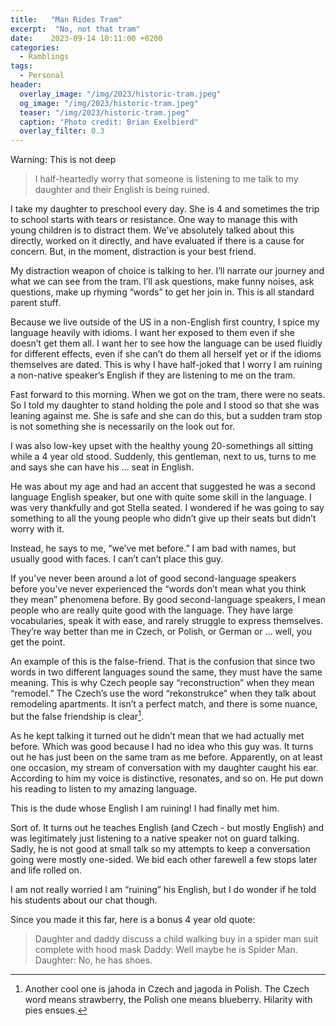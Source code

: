 ```yaml
---
title:   "Man Rides Tram"
excerpt:  "No, not that tram"
date:    2023-09-14 10:11:00 +0200
categories:
  - Ramblings
tags:
  - Personal
header:
  overlay_image: "/img/2023/historic-tram.jpeg"
  og_image: "/img/2023/historic-tram.jpeg"
  teaser: "/img/2023/historic-tram.jpeg"
  caption: "Photo credit: Brian Exelbierd"
  overlay_filter: 0.3
---
```


Warning: This is not deep

> I half-heartedly worry that someone is listening to me talk to my daughter and their English is being ruined.

I take my daughter to preschool every day.  She is 4 and sometimes the trip to school starts with tears or resistance.  One way to manage this with young children is to distract them.  We’ve absolutely talked about this directly, worked on it directly, and have evaluated if there is a cause for concern.  But, in the moment, distraction is your best friend.

My distraction weapon of choice is talking to her.  I’ll narrate our journey and what we can see from the tram.  I’ll ask questions, make funny noises, ask questions, make up rhyming “words” to get her join in.  This is all standard parent stuff.  

Because we live outside of the US in a non-English first country, I spice my language heavily with idioms.  I want her exposed to them even if she doesn’t get them all.  I want her to see how the language can be used fluidly for different effects, even if she can’t do them all herself yet or if the idioms themselves are dated.  This is why I have half-joked that I worry I am ruining a non-native speaker’s English if they are listening to me on the tram.

Fast forward to this morning.  When we got on the tram, there were no seats. So I told my daughter to stand holding the pole and I stood so that she was leaning against me.  She is safe and she can do this, but a sudden tram stop is not something she is necessarily on the look out for.

I was also low-key upset with the healthy young 20-somethings all sitting while a 4 year old stood.  Suddenly, this gentleman, next to us, turns to me and says she can have his … seat in English.

He was about my age and had an accent that suggested he was a second language English speaker, but one with quite some skill in the language. I was very thankfully and got Stella seated.  I wondered if he was going to say something to all the young people who didn’t give up their seats but didn’t worry with it.

Instead, he says to me, “we’ve met before.”  I am bad with names, but usually good with faces.  I can’t can’t place this guy.

If you’ve never been around a lot of good second-language speakers before you’ve never experienced the “words don’t mean what you think they mean” phenomena before.  By good second-language speakers, I mean people who are really quite good with the language.  They have large vocabularies, speak it with ease, and rarely struggle to express themselves.  They’re way better than me in Czech, or Polish, or German or … well, you get the point.

An example of this is the false-friend.  That is the confusion that since two words in two different languages sound the same, they must have the same meaning.  This is why Czech people say “reconstruction” when they mean “remodel.”  The Czech’s use the word “rekonstrukce” when they talk about remodeling apartments.  It isn’t a perfect match, and there is some nuance, but the false friendship is clear[^1].

As he kept talking it turned out he didn’t mean that we had actually met before.  Which was good because I had no idea who this guy was.  It turns out he has just been on the same tram as me before.  Apparently, on at least one occasion, my stream of conversation with my daughter caught his ear.  According to him my voice is distinctive, resonates, and so on.  He put down his reading to listen to my amazing language.

This is the dude whose English I am ruining!  I had finally met him.

Sort of.  It turns out he teaches English (and Czech - but mostly English) and was legitimately just listening to a native speaker not on guard talking.  Sadly, he is not good at small talk so my attempts to keep a conversation going were mostly one-sided.  We bid each other farewell a few stops later and life rolled on.

I am not really worried I am “ruining” his English, but I do wonder if he told his students about our chat though.

Since you made it this far, here is a bonus 4 year old quote:

> Daughter and daddy discuss a child walking buy in a spider man suit complete with hood mask
> Daddy: Well maybe he is Spider Man.
> Daughter: No, he has shoes.

[^1]: Another cool one is jahoda in Czech and jagoda in Polish[^2].  The Czech word means strawberry, the Polish one means blueberry.  Hilarity with pies ensues.

[^2]: And yes, many Poles and Czechs are really used to swapping ‘g’ for ‘h’ in words and then rolling on.  People are funny like that.